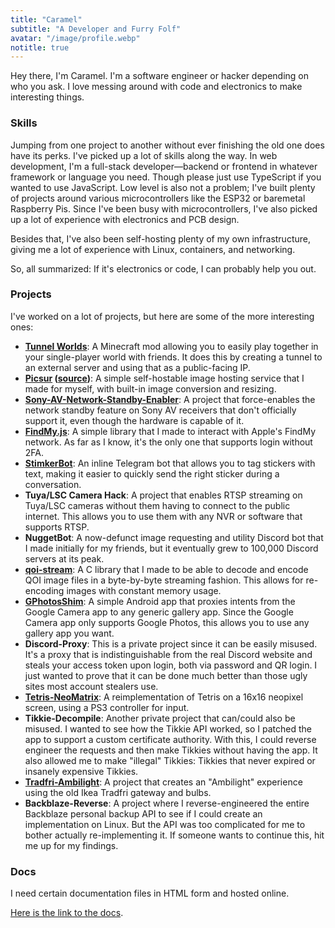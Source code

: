 ```yaml
---
title: "Caramel"
subtitle: "A Developer and Furry Folf"
avatar: "/image/profile.webp"
notitle: true
---
```


Hey there, I'm Caramel. I'm a software engineer or hacker depending on who you ask. I love messing around with code and electronics to make interesting things.

### Skills

Jumping from one project to another without ever finishing the old one does have its perks. I've picked up a lot of skills along the way. In web development, I'm a full-stack developer—backend or frontend in whatever framework or language you need. Though please just use TypeScript if you wanted to use JavaScript. Low level is also not a problem; I've built plenty of projects around various microcontrollers like the ESP32 or baremetal Raspberry Pis. Since I've been busy with microcontrollers, I've also picked up a lot of experience with electronics and PCB design.

Besides that, I've also been self-hosting plenty of my own infrastructure, giving me a lot of experience with Linux, containers, and networking.

So, all summarized: If it's electronics or code, I can probably help you out.


### Projects

I've worked on a lot of projects, but here are some of the more interesting ones:

- **[Tunnel Worlds](https://tunnelworlds.com)**: A Minecraft mod allowing you to easily play together in your single-player world with friends. It does this by creating a tunnel to an external server and using that as a public-facing IP.
- **[Picsur](https://picsur.org) ([source](https://github.com/caramelfur/picsur))**: A simple self-hostable image hosting service that I made for myself, with built-in image conversion and resizing.
- **[Sony-AV-Network-Standby-Enabler](https://github.com/CaramelFur/Sony-AV-Network-Standby-Enabler)**: A project that force-enables the network standby feature on Sony AV receivers that don't officially support it, even though the hardware is capable of it.
- **[FindMy.js](https://github.com/caramelfur/findmy.js)**: A simple library that I made to interact with Apple's FindMy network. As far as I know, it's the only one that supports login without 2FA.
- **[StimkerBot](https://github.com/caramelfur/stimkerbot)**: An inline Telegram bot that allows you to tag stickers with text, making it easier to quickly send the right sticker during a conversation.
- **Tuya/LSC Camera Hack**: A project that enables RTSP streaming on Tuya/LSC cameras without them having to connect to the public internet. This allows you to use them with any NVR or software that supports RTSP.
- **NuggetBot**: A now-defunct image requesting and utility Discord bot that I made initially for my friends, but it eventually grew to 100,000 Discord servers at its peak.
- **[qoi-stream](https://github.com/caramelfur/qoi-stream)**: A C library that I made to be able to decode and encode QOI image files in a byte-by-byte streaming fashion. This allows for re-encoding images with constant memory usage.
- **[GPhotosShim](https://github.com/caramelfur/gphotosshim)**: A simple Android app that proxies intents from the Google Camera app to any generic gallery app. Since the Google Camera app only supports Google Photos, this allows you to use any gallery app you want.
- **Discord-Proxy**: This is a private project since it can be easily misused. It's a proxy that is indistinguishable from the real Discord website and steals your access token upon login, both via password and QR login. I just wanted to prove that it can be done much better than those ugly sites most account stealers use.
- **[Tetris-NeoMatrix](https://github.com/CaramelFur/Tetris-ESP32-NeoMatrix)**: A reimplementation of Tetris on a 16x16 neopixel screen, using a PS3 controller for input.
- **Tikkie-Decompile**: Another private project that can/could also be misused. I wanted to see how the Tikkie API worked, so I patched the app to support a custom certificate authority. With this, I could reverse engineer the requests and then make Tikkies without having the app. It also allowed me to make "illegal" Tikkies: Tikkies that never expired or insanely expensive Tikkies.
- **[Tradfri-Ambilight](https://github.com/CaramelFur/Tradfri-Ambilight)**: A project that creates an "Ambilight" experience using the old Ikea Tradfri gateway and bulbs.
- **Backblaze-Reverse**: A project where I reverse-engineered the entire Backblaze personal backup API to see if I could create an implementation on Linux. But the API was too complicated for me to bother actually re-implementing it. If someone wants to continue this, hit me up for my findings.

### Docs

I need certain documentation files in HTML form and hosted online.

[Here is the link to the docs](/docs/index.html).